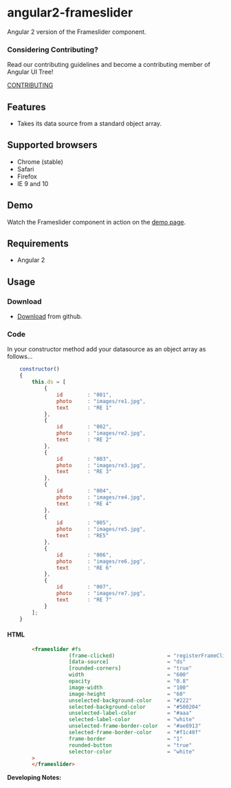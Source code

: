 # angular2-frameslider
Angular 2 version of the Frameslider component.

### Considering Contributing?

Read our contributing guidelines and become a contributing member of Angular UI Tree!

[CONTRIBUTING](https://github.com/WilldelaVega777/angular-frameslider/blob/master/CONTRIBUTING.md)


## Features

- Takes its data source from a standard object array.

## Supported browsers
- Chrome (stable)
- Safari
- Firefox
- IE 9 and 10


## Demo
Watch the Frameslider component in action on the [demo page](http://angular-ui-tree.github.io/angular-ui-tree/).

## Requirements

- Angular 2

## Usage

### Download

- [Download](https://github.com/WilldelaVega777/angular2-frameslider/archive/master.zip) from github.


### Code

In your constructor method add your datasource as an object array as follows...

```js
    constructor() 
    {
        this.ds = [
            {
                id        : "001",
                photo     : "images/re1.jpg",
                text      : "RE 1"
            },
            {
                id        : "002",
                photo     : "images/re2.jpg",
                text      : "RE 2"
            },
            {
                id        : "003",
                photo     : "images/re3.jpg",
                text      : "RE 3"
            },
            {
                id        : "004",
                photo     : "images/re4.jpg",
                text      : "RE 4"
            },
            {
                id        : "005",
                photo     : "images/re5.jpg",
                text      : "RE5"
            },
            {
                id        : "006",
                photo     : "images/re6.jpg",
                text      : "RE 6"
            },
            {
                id        : "007",
                photo     : "images/re7.jpg",
                text      : "RE 7"
            }
        ];
    }
```


#### HTML 
```html
        <frameslider #fs
                    (frame-clicked)                 = "registerFrameClick($event)"
                    [data-source]                   = "ds"
                    [rounded-corners]               = "true"
                    width                           = "600"
                    opacity                         = "0.8"
                    image-width                     = "100"
                    image-height                    = "60"
                    unselected-background-color     = "#222"
                    selected-background-color       = "#500204"
                    unselected-label-color          = "#aaa"
                    selected-label-color            = "white"
                    unselected-frame-border-color   = "#ae8913"
                    selected-frame-border-color     = "#f1c40f"
                    frame-border                    = "1"
                    rounded-button                  = "true"
                    selector-color                  = "white"
        >
        </frameslider>
```

**Developing Notes:**